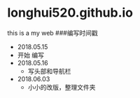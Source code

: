 # longhui520.github.io
this is a my web
###编写时间戳
- 2018.05.15
 - 开始 编写
- 2018.05.16
  - 写头部和导航栏
- 2018.06.03
  - 小小的改版，整理文件夹

